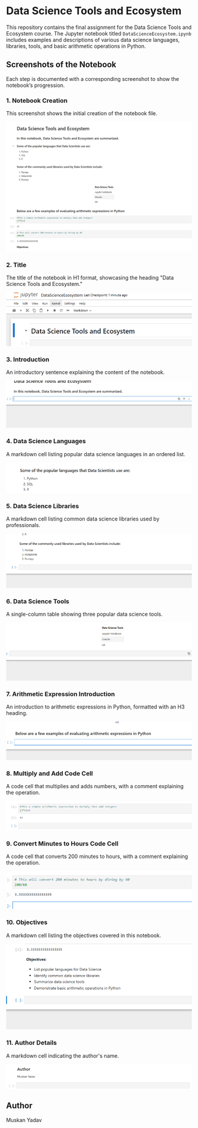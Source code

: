 # Data Science Tools and Ecosystem

This repository contains the final assignment for the Data Science Tools and Ecosystem course. The Jupyter notebook titled `DataScienceEcosystem.ipynb` includes examples and descriptions of various data science languages, libraries, tools, and basic arithmetic operations in Python.

## Screenshots of the Notebook

Each step is documented with a corresponding screenshot to show the notebook’s progression.

### 1. Notebook Creation
This screenshot shows the initial creation of the notebook file.

![Notebook Creation](./screenshots/1-notebook.png)

### 2. Title
The title of the notebook in H1 format, showcasing the heading "Data Science Tools and Ecosystem."

![Title](./screenshots/2-title.png)

### 3. Introduction
An introductory sentence explaining the content of the notebook.

![Introduction](./screenshots/3-intro.png)

### 4. Data Science Languages
A markdown cell listing popular data science languages in an ordered list.

![Data Science Languages](./screenshots/4-dslanguages.png)

### 5. Data Science Libraries
A markdown cell listing common data science libraries used by professionals.

![Data Science Libraries](./screenshots/5-dslibraries.png)

### 6. Data Science Tools
A single-column table showing three popular data science tools.

![Data Science Tools](./screenshots/6-dstools.png)

### 7. Arithmetic Expression Introduction
An introduction to arithmetic expressions in Python, formatted with an H3 heading.

![Arithmetic Expression Introduction](./screenshots/7-introarithmetic.png)

### 8. Multiply and Add Code Cell
A code cell that multiplies and adds numbers, with a comment explaining the operation.

![Multiply and Add Code](./screenshots/8-multiplyandaddintegers.png)

### 9. Convert Minutes to Hours Code Cell
A code cell that converts 200 minutes to hours, with a comment explaining the operation.

![Convert Minutes to Hours](./screenshots/9-hourstominutes.png)

### 10. Objectives
A markdown cell listing the objectives covered in this notebook.

![Objectives](./screenshots/10-objectives.png)

### 11. Author Details
A markdown cell indicating the author's name.

![Author Details](./screenshots/11-authordetails.png)

## Author
Muskan Yadav

